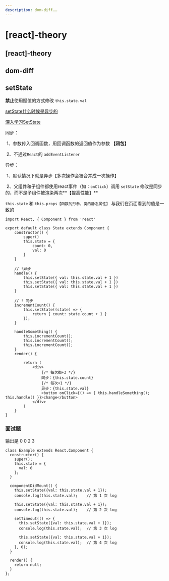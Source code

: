 ```yaml
---
description: dom-diff……
---
```


# \[react\]-theory

## \[react\]-theory

## dom-diff

## setState

**禁止**使用赋值的方式修改 `this.state.val`

[setState什么时候是异步的](https://zh-hans.reactjs.org/docs/faq-state.html#when-is-setstate-asynchronous)

[深入学习SetState](https://github.com/sisterAn/blog/issues/26)

同步：

​ 1、参数传入回调函数，用回调函数的返回值作为参数 **【闭包】**

​ 2、不通过`React`的 `addEventListener`

异步：

​ 1、默认情况下就是异步【多次操作会被合并成一次操作】

​ 2、父组件和子组件都使用react事件（如：`onClick`）调用 `setState` 修改是同步的，而不是子组件被渲染两次**【提高性能】**

`this.state` 和 `this.props【函数的形参，类的静态属性】` 与我们在页面看到的值是一致的

```text
import React, { Component } from 'react'

export default class State extends Component {
    constructor() {
        super()
        this.state = {
            count: 0,
            val: 0
        }
    }

    // !异步
    handle() {
        this.setState({ val: this.state.val + 1 })
        this.setState({ val: this.state.val + 1 })
        this.setState({ val: this.state.val + 1 })
    }

    // ! 同步
    incrementCount() {
        this.setState((state) => {
            return { count: state.count + 1 }
        });
    }

    handleSomething() {
        this.incrementCount();
        this.incrementCount();
        this.incrementCount();
    }
    render() {

        return (
            <div>
                {/* 每次都+3 */}
                同步：{this.state.count}
                {/* 每次+1 */}
                异步：{this.state.val}
                <button onClick={() => { this.handleSomething(); this.handle() }}>change</button>
            </div>
        )
    }
}
```

### 面试题

输出是 0 0 2 3

```text
class Example extends React.Component {
  constructor() {
    super();
    this.state = {
      val: 0
    };
  }

  componentDidMount() {
    this.setState({val: this.state.val + 1});
    console.log(this.state.val);    // 第 1 次 log

    this.setState({val: this.state.val + 1});
    console.log(this.state.val);    // 第 2 次 log

    setTimeout(() => {
      this.setState({val: this.state.val + 1});
      console.log(this.state.val);  // 第 3 次 log

      this.setState({val: this.state.val + 1});
      console.log(this.state.val);  // 第 4 次 log
    }, 0);
  }

  render() {
    return null;
  }
};
```

